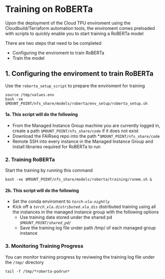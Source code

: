 # Training on RoBERTa

Upon the deployment of the Cloud TPU enviroment using the Cloudbuild/Terraform automation tools, the enviroment comes preloaded with scripts to quickly enable you to start training a RoBERTa model

There are two steps that need to be completed 

- Configuring the enviroment to train RoBERTa 
- Train the model 

## 1. Configuring the enviroment to train RoBERTa 

Use the `roberta_setup_script` to prepare the enviroment for training 

```
source /tmp/values.env
bash -xe $MOUNT_POINT/nfs_share/models/roberta/env_setup/roberta_setup.sh
```

#### 1a. This script will do the following
- From the Managed Instance Group machine you are currently logged in, create a path `$MOUNT_POINT/nfs_share/code` if it does not exist 
- Download the FAIRseq repo into the path *`$MOUNT_POINT/nfs_share/code`
- Remote SSH into every instance in the Managed Instance Group and install libraries required for RoBERTa to run  

### 2. Training  RoBERTa 

Start the training by running this command 

```
bash -xe $MOUNT_POINT/nfs_share/models/roberta/training/runme.sh &
```

#### 2b. This script will do the following
- Set the conda enviroment to *`torch-xla-nightly`*
- Kick off a *`torch_xla.distributed.xla_dis`* distributed training using all the instances in the managed instance group with the following options
    - Use training data stored under the shared pd *`$MOUNT_POINT/shared_pd/`*
    - Save the training log file under path /tmp/ of each managed group instance 


### 3. Monitoring Training Progress 

You can monitor training progress by reviweing the training log file under the *`/tmp/`* directory 

```
tail -f /tmp/*roberta-podrun*
````


